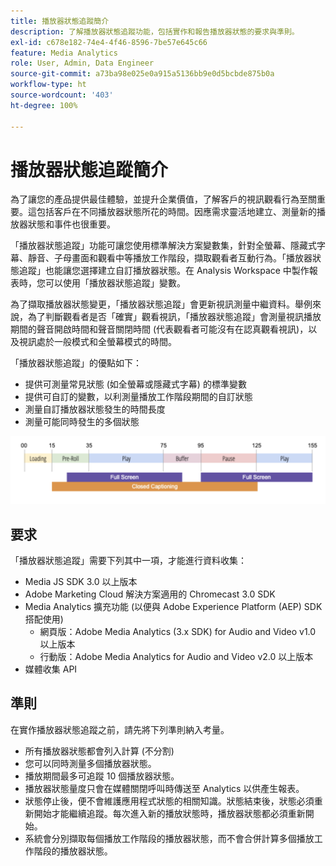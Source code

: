 ```yaml
---
title: 播放器狀態追蹤簡介
description: 了解播放器狀態追蹤功能，包括實作和報告播放器狀態的要求與準則。
exl-id: c678e182-74e4-4f46-8596-7be57e645c66
feature: Media Analytics
role: User, Admin, Data Engineer
source-git-commit: a73ba98e025e0a915a5136bb9e0d5bcbde875b0a
workflow-type: ht
source-wordcount: '403'
ht-degree: 100%

---
```


# 播放器狀態追蹤簡介

為了讓您的產品提供最佳體驗，並提升企業價值，了解客戶的視訊觀看行為至關重要。這包括客戶在不同播放器狀態所花的時間。因應需求靈活地建立、測量新的播放器狀態和事件也很重要。

「播放器狀態追蹤」功能可讓您使用標準解決方案變數集，針對全螢幕、隱藏式字幕、靜音、子母畫面和觀看中等播放工作階段，擷取觀看者互動行為。「播放器狀態追蹤」也能讓您選擇建立自訂播放器狀態。在 Analysis Workspace 中製作報表時，您可以使用「播放器狀態追蹤」變數。

為了擷取播放器狀態變更，「播放器狀態追蹤」會更新視訊測量中繼資料。舉例來說，為了判斷觀看者是否「確實」觀看視訊，「播放器狀態追蹤」會測量視訊播放期間的聲音開啟時間和聲音關閉時間 (代表觀看者可能沒有在認真觀看視訊)，以及視訊處於一般模式和全螢幕模式的時間。

「播放器狀態追蹤」的優點如下：

* 提供可測量常見狀態 (如全螢幕或隱藏式字幕) 的標準變數
* 提供可自訂的變數，以利測量播放工作階段期間的自訂狀態
* 測量自訂播放器狀態發生的時間長度
* 測量可能同時發生的多個狀態

![播放器狀態追蹤](assets/player_state_tracking.png)

## 要求

「播放器狀態追蹤」需要下列其中一項，才能進行資料收集：
* Media JS SDK 3.0 以上版本
* Adobe Marketing Cloud 解決方案適用的 Chromecast 3.0 SDK
* Media Analytics 擴充功能 (以便與 Adobe Experience Platform (AEP) SDK 搭配使用)
   * 網頁版：Adobe Media Analytics (3.x SDK) for Audio and Video v1.0 以上版本
   * 行動版：Adobe Media Analytics for Audio and Video v2.0 以上版本
* 媒體收集 API

## 準則

在實作播放器狀態追蹤之前，請先將下列準則納入考量。

* 所有播放器狀態都會列入計算 (不分割)
* 您可以同時測量多個播放器狀態。
* 播放期間最多可追蹤 10 個播放器狀態。
* 播放器狀態量度只會在媒體關閉呼叫時傳送至 Analytics 以供產生報表。
* 狀態停止後，便不會維護應用程式狀態的相關知識。狀態結束後，狀態必須重新開始才能繼續追蹤。每次進入新的播放狀態時，播放器狀態都必須重新開始。
* 系統會分別擷取每個播放工作階段的播放器狀態，而不會合併計算多個播放工作階段的播放器狀態。
